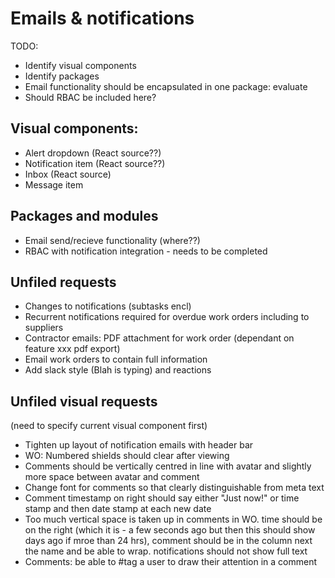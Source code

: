 # Emails & notifications

TODO: 

- Identify visual components
- Identify packages
- Email functionality should be encapsulated in one package: evaluate
- Should RBAC be included here?

## Visual components:

- Alert dropdown (React source??)
- Notification item (React source??)
- Inbox (React source)
- Message item

## Packages and modules

- Email send/recieve functionality (where??)
- RBAC with notification integration - needs to be completed

## Unfiled requests

- Changes to notifications (subtasks encl)
- Recurrent notifications required for overdue work orders including to suppliers
- Contractor emails: PDF attachment for work order (dependant on feature xxx pdf export)
- Email work orders to contain full information
- Add slack style (Blah is typing) and reactions

## Unfiled visual requests
(need to specify current visual component first)
- Tighten up layout of notification emails with header bar
- WO: Numbered shields should clear after viewing
- Comments should be vertically centred in line with avatar and slightly more space between avatar and comment
- Change font for comments so that clearly distinguishable from meta text
- Comment timestamp on right should say either "Just now!" or time stamp and then date stamp at each new date
- Too much vertical space is taken up in comments in WO. time should be on the right (which it is - a few seconds ago but then this should show days ago if mroe than 24 hrs), comment should be in the column next the name and be able to wrap. notifications should not show full text
- Comments: be able to #tag a user to draw their attention in a comment
